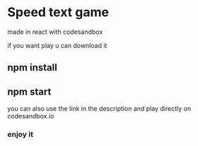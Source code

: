 # Speed text game

made in react with codesandbox

if you want play u can download it 

## npm install 
## npm start

you can also use the link in the description and play directly on codesandbox.io

### enjoy it 
